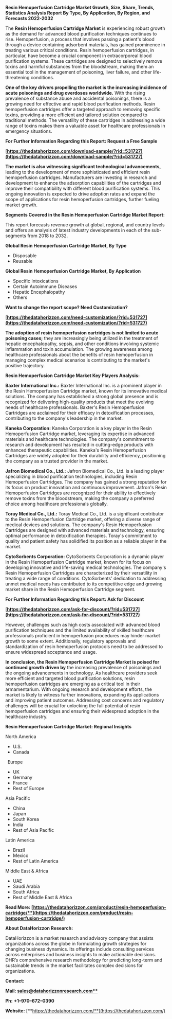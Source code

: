 ﻿**Resin Hemoperfusion Cartridge Market Growth, Size, Share, Trends, Statistics Analysis Report By Type, By Application, By Region, and Forecasts 2022-2032**


The **Resin Hemoperfusion Cartridge Market** is experiencing robust growth as the demand for advanced blood purification techniques continues to rise. Hemoperfusion, a process that involves passing a patient's blood through a device containing adsorbent materials, has gained prominence in treating various critical conditions. Resin hemoperfusion cartridges, in particular, have become a crucial component in extracorporeal blood purification systems. These cartridges are designed to selectively remove toxins and harmful substances from the bloodstream, making them an essential tool in the management of poisoning, liver failure, and other life-threatening conditions.

**One of the key drivers propelling the market is the increasing incidence of acute poisonings and drug overdoses worldwide.** With the rising prevalence of substance abuse and accidental poisonings, there is a growing need for effective and rapid blood purification methods. Resin hemoperfusion cartridges offer a targeted approach to removing specific toxins, providing a more efficient and tailored solution compared to traditional methods. The versatility of these cartridges in addressing a wide range of toxins makes them a valuable asset for healthcare professionals in emergency situations. 

**For Further Information Regarding this Report: Request a Free Sample**	

[**https://thedatahorizzon.com/download-sample/?rid=531727](https://thedatahorizzon.com/download-sample/?rid=531727)** 

**The market is also witnessing significant technological advancements,** leading to the development of more sophisticated and efficient resin hemoperfusion cartridges. Manufacturers are investing in research and development to enhance the adsorption capabilities of the cartridges and improve their compatibility with different blood purification systems. This ongoing innovation is expected to drive adoption rates and expand the scope of applications for resin hemoperfusion cartridges, further fueling market growth. 

**Segments Covered in the Resin Hemoperfusion Cartridge Market Report:**

This report forecasts revenue growth at global, regional, and country levels and offers an analysis of latest industry developments in each of the sub-segments from 2018 to 2032.

**Global Resin Hemoperfusion Cartridge Market, By Type**

- Disposable
- Reusable

**Global Resin Hemoperfusion Cartridge Market, By Application**

- Specific Intoxications
- Certain Autoimmune Diseases
- Hepatic Encephalopathy
- Others

**Want to change the report scope? Need Customization?**

[**https://thedatahorizzon.com/need-customization/?rid=531727](https://thedatahorizzon.com/need-customization/?rid=531727)** 

**The adoption of resin hemoperfusion cartridges is not limited to acute poisoning cases;** they are increasingly being utilized in the treatment of hepatic encephalopathy, sepsis, and other conditions involving systemic inflammation and toxin accumulation. The growing awareness among healthcare professionals about the benefits of resin hemoperfusion in managing complex medical scenarios is contributing to the market's positive trajectory. 

**Resin Hemoperfusion Cartridge Market Key Players Analysis:** 

**Baxter International Inc.:** Baxter International Inc. is a prominent player in the Resin Hemoperfusion Cartridge market, known for its innovative medical solutions. The company has established a strong global presence and is recognized for delivering high-quality products that meet the evolving needs of healthcare professionals. Baxter's Resin Hemoperfusion Cartridges are acclaimed for their efficacy in detoxification processes, contributing to the company's leadership in the market.

**Kaneka Corporation:** Kaneka Corporation is a key player in the Resin Hemoperfusion Cartridge market, leveraging its expertise in advanced materials and healthcare technologies. The company's commitment to research and development has resulted in cutting-edge products with enhanced therapeutic capabilities. Kaneka's Resin Hemoperfusion Cartridges are widely adopted for their durability and efficiency, positioning the company as a trusted provider in the market.

**Jafron Biomedical Co., Ltd.:** Jafron Biomedical Co., Ltd. is a leading player specializing in blood purification technologies, including Resin Hemoperfusion Cartridges. The company has gained a strong reputation for its focus on product innovation and continuous improvement. Jafron's Resin Hemoperfusion Cartridges are recognized for their ability to effectively remove toxins from the bloodstream, making the company a preferred choice among healthcare professionals globally.

**Toray Medical Co., Ltd.:** Toray Medical Co., Ltd. is a significant contributor to the Resin Hemoperfusion Cartridge market, offering a diverse range of medical devices and solutions. The company's Resin Hemoperfusion Cartridges are designed with advanced materials and technology, ensuring optimal performance in detoxification therapies. Toray's commitment to quality and patient safety has solidified its position as a reliable player in the market.

**CytoSorbents Corporation:** CytoSorbents Corporation is a dynamic player in the Resin Hemoperfusion Cartridge market, known for its focus on developing innovative and life-saving medical technologies. The company's Resin Hemoperfusion Cartridges are characterized by their versatility in treating a wide range of conditions. CytoSorbents' dedication to addressing unmet medical needs has contributed to its competitive edge and growing market share in the Resin Hemoperfusion Cartridge segment.

**For Further Information Regarding this Report: Ask for Discount**	

[**https://thedatahorizzon.com/ask-for-discount/?rid=531727](https://thedatahorizzon.com/ask-for-discount/?rid=531727)** 

However, challenges such as high costs associated with advanced blood purification techniques and the limited availability of skilled healthcare professionals proficient in hemoperfusion procedures may hinder market growth to some extent. Additionally, regulatory approvals and standardization of resin hemoperfusion protocols need to be addressed to ensure widespread acceptance and usage.

**In conclusion, the Resin Hemoperfusion Cartridge Market is poised for continued growth driven by** the increasing prevalence of poisonings and the ongoing advancements in technology. As healthcare providers seek more efficient and targeted blood purification solutions, resin hemoperfusion cartridges are emerging as a critical tool in their armamentarium. With ongoing research and development efforts, the market is likely to witness further innovations, expanding its applications and improving patient outcomes. Addressing cost concerns and regulatory challenges will be crucial for unlocking the full potential of resin hemoperfusion cartridges and ensuring their widespread adoption in the healthcare industry.

**Resin Hemoperfusion Cartridge Market: Regional Insights**

North America

- U.S.
- Canada

` `Europe

- UK
- Germany
- France
- Rest of Europe

Asia Pacific

- China
- Japan
- South Korea
- India
- Rest of Asia Pacific

Latin America

- Brazil
- Mexico
- Rest of Latin America

Middle East & Africa

- UAE
- Saudi Arabia
- South Africa
- Rest of Middle East & Africa

**Read More: [https://thedatahorizzon.com/product/resin-hemoperfusion-cartridge/**](https://thedatahorizzon.com/product/resin-hemoperfusion-cartridge/)** 

**About DataHorizzon Research:**

DataHorizzon is a market research and advisory company that assists organizations across the globe in formulating growth strategies for changing business dynamics. Its offerings include consulting services across enterprises and business insights to make actionable decisions. DHR’s comprehensive research methodology for predicting long-term and sustainable trends in the market facilitates complex decisions for organizations.

**Contact:**

**Mail: [sales@datahorizzonresearch.com**](mailto:sales@datahorizzonresearch.com)**

**Ph:** **+1–970–672–0390**

**Website:** [**https://thedatahorizzon.com/**](https://thedatahorizzon.com/)

